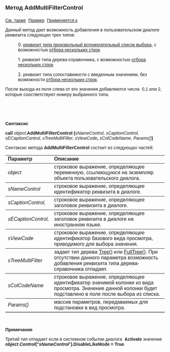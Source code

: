 ﻿<html>
<head>
<title>Диалог\AddMultiFilterControl</title>
    <style type="text/css">
        .style1
        {
            width: 29%;
        }
        .style2
        {
            width: 29%;
            height: 29px;
        }
        .style3
        {
            height: 29px;
        }
        .style4
        {
            font-weight: normal;
        }
    </style>
</head>

<body>

<p><font size="4" face="Arial"><strong>Метод AddMultiFilterControl<br>
<br>
</strong></font><font face="Arial"><a href="AddMultiFilterControlAtRight.html">
См. также</a>&nbsp;&nbsp;<u>Пример</u>&nbsp; <a href="../Asustpar.html">Применяется к</a></font></p>
    <p><font face="Arial">Данный метод дает возможность добавления в пользовательском диалоге реквизита 
        следующих трех типов:</font></p>
    <p style="margin-left: 40px">0.<font face="Arial"> <a href="../AsModalBrowser.html">
        реквизит типа произвольный вспомогательный список выбора</a>, с возможностью <a href="../AsModalBrowser/MultiSelect.html">отбора нескольких 
строк</a></font></p>
    <p style="margin-left: 40px">1.<font face="Arial"> реквизит типа дерева-справочника</a>, 
с возможностью <a href="../AsModalBrowser/MultiSelect.html">отбора нескольких 
строк</a> </font></p>
    <p style="margin-left: 40px">2<font face="Arial">. реквизит типа сопоставимости с 
        введенным значением, без возможности <a href="../AsModalBrowser/MultiSelect.html">отбора нескольких 
строк</a>.</font></p>
    <p style="margin-left: 0px"><font face="Arial">После выхода из поля слева от его 
        значения добавляются числа&nbsp; 0,1 или 2, которые соостветствуют номеру 
        выбранного типа</font>.</p>
    <p style="margin-left: 40px">&nbsp;</p>
    <p style="margin-left: 40px">&nbsp;</p>

<p class="label"><font face="Arial"><b>Синтаксис</p>

<p><font face="Arial"><strong>call</strong> <span class="style4"> <em>object</em></span>.<strong>AddMultiFilterControl 
(</strong></b><em>sNameControl, sCaptionControl, sЕCaptionControl, sTreeMultiFilter, sViewCode</em><b>, 
    </b> 
    <em>
    sColCodeName, Params()</em><b><strong>)</strong></b></font></p>

<p><font face="Arial">Синтаксис метода<b> <strong><b>AddMultiFilterControl </b></strong>
    </b>состоит из следующих частей:</font><b></p>

<table border="1" cellPadding="5" cols="2" frame="below" rules="rows">
<TBODY>
  <tr vAlign="top">
    <td class="style1"><font face="Arial"><b>Параметр</b></font></td>
    <td class="label" width="71%"><font face="Arial"><strong>Описание</strong></font></td>
  </tr>
  <tr>
    <td class="style1"><em><font face="Arial">object</font></em></td>
    <td width="71%"><font face="Arial">строковое выражение, 
	определяющее переменную, ссылающуюся на экземпляр объекта пользовательского 
	диалога.</font></td>
  </tr>
  <tr>
    <td class="style1"><em><font face="Arial">sNameControl</font></em></td>
    <td width="71%"><font face="Arial">строковое выражение, 
	определяющее идентификатор реквизита в диалоге.</font></td>
  </tr>
  <tr>
    <td class="style1"><font face="Arial"><em>sCaptionControl,</em></font></td>
    <td width="71%"><font face="Arial">строковое выражение, 
	определяющее заголовок реквизита в диалоге.</font></td>
  </tr>
  <tr>
    <td class="style1"><font face="Arial"><em>sЕCaptionControl,</em></font></td>
    <td width="71%"><font face="Arial">строковое выражение, 
	определяющее заголовок реквизита в диалоге на иностранном языке.</font></td>
  </tr>
    <tr>
    <td class="style1"><font face="Arial"><em>sViewCode</em></font></td>
    <td width="71%"><font face="Arial">строковое выражение, 
	определяющее идентификатор базового вида просмотра, приводимого для выбора 
	значения.</font></td>
    </tr>
  <tr>
    <td class="style1"><font face="Arial"><em>sTreeMultiFilter<br />
        </em></font></td>
    <td width="71%"><font face="Arial">задает тип дерева
        <a href="../../Types/Tree().html">Tree()</a> 
        или <a
href="../../Types/FULLTREE().html">FullTree()</a>. При отсутствии данного параметра возможность 
        добавления реквизита типа дерева-справочника отпадает.</font></td>
  </tr>
</TBODY>
  <tr>
    <td class="style1"><em>
        <font face="Arial">sColCodeName</font></em></td>
    <td width="71%"><font face="Arial">строковое выражение, 
	определяющее идентификатор значимой колонки из вида просмотра. Значение 
	данной колонки будет подставлено в поле после выбора из списка.</font></td>
  </tr>
  <tr>
    <td class="style2"><font face="Arial"><em>Params()</em></font></td>
    <td width="71%" class="style3"><font face="Arial">массив параметров, передаваемых 
	для подстановки в вид просмотра.
    </font></td>
  </tr>
</table>

<p class="label">&nbsp;</p>

<p class="label"><font face="Arial"><b>Примечание</b></font></p>
    </b>
    <p class="label">Третий тип отпадает если в системном событии диалога&nbsp; <font face="Arial"> 
        <strong>Activate</a></strong> 
        значение <em><strong>object</strong></em>.<em><strong>Control</strong></em><strong>(&quot;</strong><em><strong>sNameControl</strong></em>&quot;<strong>).DisableLikeMode 
        = True</strong>.</font></p>
    <b>
    <p class="label">&nbsp;</p>
    <p class="label">
        &nbsp;</p>
</html>
